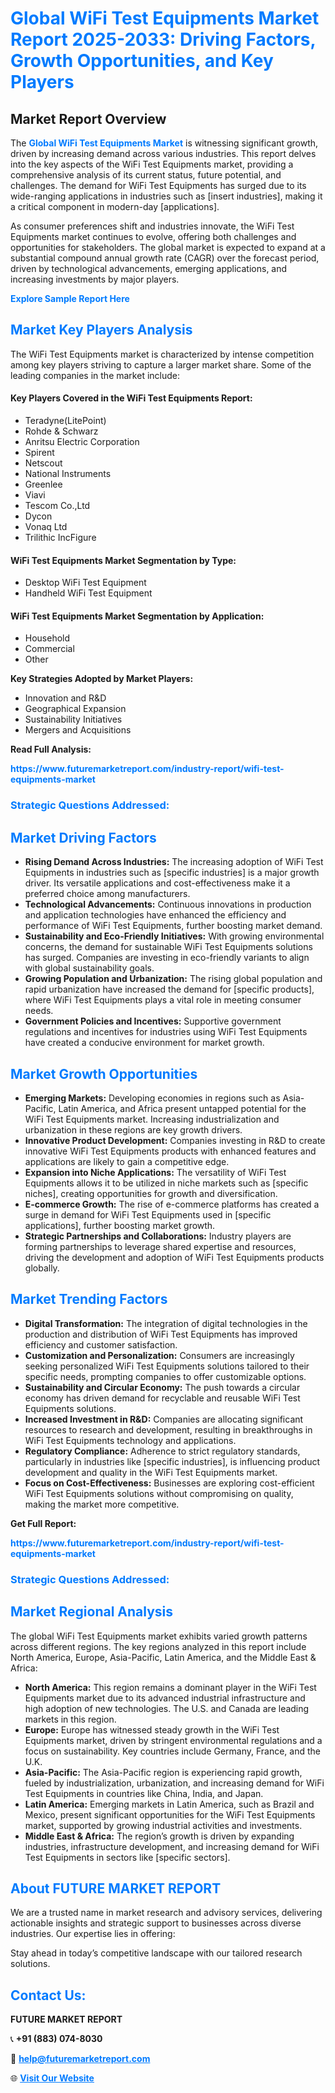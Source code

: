 <h1 style="color: #007BFF;">Global WiFi Test Equipments Market Report 2025-2033: Driving Factors, Growth Opportunities, and Key Players</h1>

<section id="overview">
<h2>Market Report Overview</h2>
<p>The <a href="https://www.futuremarketreport.com/industry-report/wifi-test-equipments-market" style="color: #007BFF; text-decoration: none;"><strong>Global WiFi Test Equipments Market</strong></a> is witnessing significant growth, driven by increasing demand across various industries. This report delves into the key aspects of the WiFi Test Equipments market, providing a comprehensive analysis of its current status, future potential, and challenges. The demand for WiFi Test Equipments has surged due to its wide-ranging applications in industries such as [insert industries], making it a critical component in modern-day [applications].</p>
<p>As consumer preferences shift and industries innovate, the WiFi Test Equipments market continues to evolve, offering both challenges and opportunities for stakeholders. The global market is expected to expand at a substantial compound annual growth rate (CAGR) over the forecast period, driven by technological advancements, emerging applications, and increasing investments by major players.</p>
</section>

<section id="overview">
<p><a href="https://www.futuremarketreport.com/request-sample/reportId=90038" style="color: #007BFF; text-decoration: none;"><strong>Explore Sample Report Here</strong></a></p>
</section>

<section id="key-players">
<h2 style="color: #007BFF;">Market Key Players Analysis</h2>
<p>The WiFi Test Equipments market is characterized by intense competition among key players striving to capture a larger market share. Some of the leading companies in the market include:</p>
<h4>Key Players Covered in the WiFi Test Equipments Report:</h4>
<ul><li>Teradyne(LitePoint)</li><li>Rohde &amp; Schwarz</li><li>Anritsu Electric Corporation</li><li>Spirent</li><li>Netscout</li><li>National Instruments</li><li>Greenlee</li><li>Viavi</li><li>Tescom Co.,Ltd</li><li>Dycon</li><li>Vonaq Ltd</li><li>Trilithic IncFigure</li></ul>
<h4>WiFi Test Equipments Market Segmentation by Type:</h4>
<ul><li>Desktop WiFi Test Equipment</li><li>Handheld WiFi Test Equipment</li></ul>

<h4>WiFi Test Equipments Market Segmentation by Application:</h4>
<ul><li>Household</li><li>Commercial</li><li>Other</li></ul>
<p><strong>Key Strategies Adopted by Market Players:</strong></p>
<ul>
<li>Innovation and R&D</li>
<li>Geographical Expansion</li>
<li>Sustainability Initiatives</li>
<li>Mergers and Acquisitions</li>
</ul>
</section>

<section>
<p><strong>Read Full Analysis: </strong></p><a href="https://www.futuremarketreport.com/industry-report/wifi-test-equipments-market" style="color: #007BFF; text-decoration: none;"><strong>https://www.futuremarketreport.com/industry-report/wifi-test-equipments-market</strong></a>
<h3 style="color: #007BFF;">Strategic Questions Addressed:</h3>
</section>

<section id="driving-factors">
<h2 style="color: #007BFF;">Market Driving Factors</h2>
<ul>
<li><strong>Rising Demand Across Industries:</strong> The increasing adoption of WiFi Test Equipments in industries such as [specific industries] is a major growth driver. Its versatile applications and cost-effectiveness make it a preferred choice among manufacturers.</li>
<li><strong>Technological Advancements:</strong> Continuous innovations in production and application technologies have enhanced the efficiency and performance of WiFi Test Equipments, further boosting market demand.</li>
<li><strong>Sustainability and Eco-Friendly Initiatives:</strong> With growing environmental concerns, the demand for sustainable WiFi Test Equipments solutions has surged. Companies are investing in eco-friendly variants to align with global sustainability goals.</li>
<li><strong>Growing Population and Urbanization:</strong> The rising global population and rapid urbanization have increased the demand for [specific products], where WiFi Test Equipments plays a vital role in meeting consumer needs.</li>
<li><strong>Government Policies and Incentives:</strong> Supportive government regulations and incentives for industries using WiFi Test Equipments have created a conducive environment for market growth.</li>
</ul>
</section>

<section id="growth-opportunities">
<h2 style="color: #007BFF;">Market Growth Opportunities</h2>
<ul>
<li><strong>Emerging Markets:</strong> Developing economies in regions such as Asia-Pacific, Latin America, and Africa present untapped potential for the WiFi Test Equipments market. Increasing industrialization and urbanization in these regions are key growth drivers.</li>
<li><strong>Innovative Product Development:</strong> Companies investing in R&D to create innovative WiFi Test Equipments products with enhanced features and applications are likely to gain a competitive edge.</li>
<li><strong>Expansion into Niche Applications:</strong> The versatility of WiFi Test Equipments allows it to be utilized in niche markets such as [specific niches], creating opportunities for growth and diversification.</li>
<li><strong>E-commerce Growth:</strong> The rise of e-commerce platforms has created a surge in demand for WiFi Test Equipments used in [specific applications], further boosting market growth.</li>
<li><strong>Strategic Partnerships and Collaborations:</strong> Industry players are forming partnerships to leverage shared expertise and resources, driving the development and adoption of WiFi Test Equipments products globally.</li>
</ul>
</section>

<section id="trending-factors">
<h2 style="color: #007BFF;">Market Trending Factors</h2>
<ul>
<li><strong>Digital Transformation:</strong> The integration of digital technologies in the production and distribution of WiFi Test Equipments has improved efficiency and customer satisfaction.</li>
<li><strong>Customization and Personalization:</strong> Consumers are increasingly seeking personalized WiFi Test Equipments solutions tailored to their specific needs, prompting companies to offer customizable options.</li>
<li><strong>Sustainability and Circular Economy:</strong> The push towards a circular economy has driven demand for recyclable and reusable WiFi Test Equipments solutions.</li>
<li><strong>Increased Investment in R&D:</strong> Companies are allocating significant resources to research and development, resulting in breakthroughs in WiFi Test Equipments technology and applications.</li>
<li><strong>Regulatory Compliance:</strong> Adherence to strict regulatory standards, particularly in industries like [specific industries], is influencing product development and quality in the WiFi Test Equipments market.</li>
<li><strong>Focus on Cost-Effectiveness:</strong> Businesses are exploring cost-efficient WiFi Test Equipments solutions without compromising on quality, making the market more competitive.</li>
</ul>
</section>

<section>
<p><strong>Get Full Report: </strong></p><a href="https://www.futuremarketreport.com/industry-report/wifi-test-equipments-market" style="color: #007BFF; text-decoration: none;"><strong>https://www.futuremarketreport.com/industry-report/wifi-test-equipments-market</strong></a>
<h3 style="color: #007BFF;">Strategic Questions Addressed:</h3>
</section>


<section id="regional-analysis">
<h2 style="color: #007BFF;">Market Regional Analysis</h2>
<p>The global WiFi Test Equipments market exhibits varied growth patterns across different regions. The key regions analyzed in this report include North America, Europe, Asia-Pacific, Latin America, and the Middle East & Africa:</p>
<ul>
<li><strong>North America:</strong> This region remains a dominant player in the WiFi Test Equipments market due to its advanced industrial infrastructure and high adoption of new technologies. The U.S. and Canada are leading markets in this region.</li>
<li><strong>Europe:</strong> Europe has witnessed steady growth in the WiFi Test Equipments market, driven by stringent environmental regulations and a focus on sustainability. Key countries include Germany, France, and the U.K.</li>
<li><strong>Asia-Pacific:</strong> The Asia-Pacific region is experiencing rapid growth, fueled by industrialization, urbanization, and increasing demand for WiFi Test Equipments in countries like China, India, and Japan.</li>
<li><strong>Latin America:</strong> Emerging markets in Latin America, such as Brazil and Mexico, present significant opportunities for the WiFi Test Equipments market, supported by growing industrial activities and investments.</li>
<li><strong>Middle East & Africa:</strong> The region’s growth is driven by expanding industries, infrastructure development, and increasing demand for WiFi Test Equipments in sectors like [specific sectors].</li>
</ul>
</section>

<footer>
<h2 style="color: #007BFF;">About FUTURE MARKET REPORT</h2>
<p>We are a trusted name in market research and advisory services, delivering actionable insights and strategic support to businesses across diverse industries. Our expertise lies in offering:</p>

<p>Stay ahead in today’s competitive landscape with our tailored research solutions.</p>

<h2 style="color: #007BFF;">Contact Us:</h2>
<p><strong>FUTURE MARKET REPORT</strong></p>
<p>📞 <strong>+91 (883) 074-8030</strong></p>
<p>📧 <strong><a href="mailto:help@futuremarketreport.com" style="color: #007BFF;">help@futuremarketreport.com</a></strong></p>
<p>🌐 <strong><a href="https://www.futuremarketreport.com/" style="color: #007BFF;">Visit Our Website</a></strong></p>
</footer>